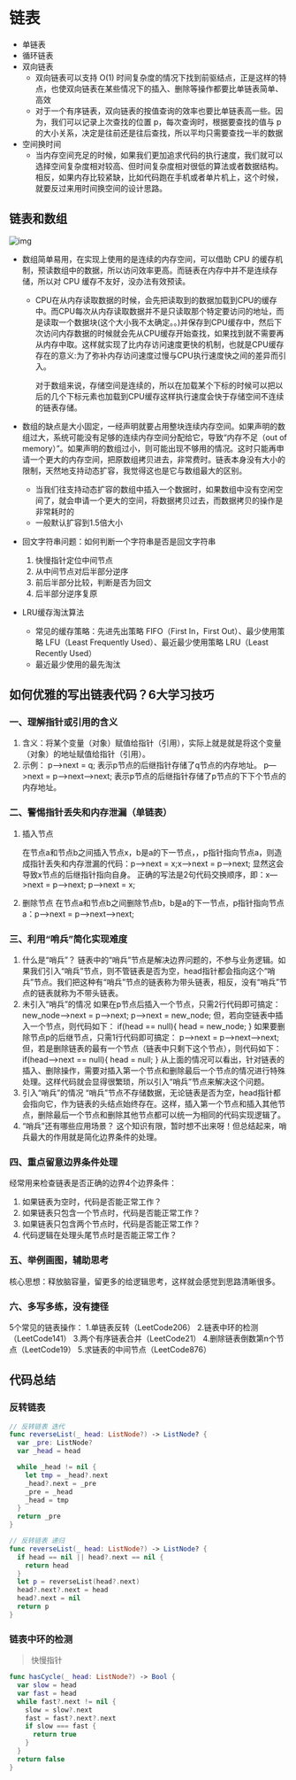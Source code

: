 # 链表

* 单链表
* 循环链表
* 双向链表
  * 双向链表可以支持 O(1) 时间复杂度的情况下找到前驱结点，正是这样的特点，也使双向链表在某些情况下的插入、删除等操作都要比单链表简单、高效
  * 对于一个有序链表，双向链表的按值查询的效率也要比单链表高一些。因为，我们可以记录上次查找的位置 p，每次查询时，根据要查找的值与 p 的大小关系，决定是往前还是往后查找，所以平均只需要查找一半的数据
* 空间换时间
  * 当内存空间充足的时候，如果我们更加追求代码的执行速度，我们就可以选择空间复杂度相对较高、但时间复杂度相对很低的算法或者数据结构。相反，如果内存比较紧缺，比如代码跑在手机或者单片机上，这个时候，就要反过来用时间换空间的设计思路。

## 链表和数组

![img](https://static001.geekbang.org/resource/image/4f/68/4f63e92598ec2551069a0eef69db7168.jpg)

* 数组简单易用，在实现上使用的是连续的内存空间，可以借助 CPU 的缓存机制，预读数组中的数据，所以访问效率更高。而链表在内存中并不是连续存储，所以对 CPU 缓存不友好，没办法有效预读。

  * CPU在从内存读取数据的时候，会先把读取到的数据加载到CPU的缓存中。而CPU每次从内存读取数据并不是只读取那个特定要访问的地址，而是读取一个数据块(这个大小我不太确定。。)并保存到CPU缓存中，然后下次访问内存数据的时候就会先从CPU缓存开始查找，如果找到就不需要再从内存中取。这样就实现了比内存访问速度更快的机制，也就是CPU缓存存在的意义:为了弥补内存访问速度过慢与CPU执行速度快之间的差异而引入。

    对于数组来说，存储空间是连续的，所以在加载某个下标的时候可以把以后的几个下标元素也加载到CPU缓存这样执行速度会快于存储空间不连续的链表存储。

* 数组的缺点是大小固定，一经声明就要占用整块连续内存空间。如果声明的数组过大，系统可能没有足够的连续内存空间分配给它，导致“内存不足（out of memory）”。如果声明的数组过小，则可能出现不够用的情况。这时只能再申请一个更大的内存空间，把原数组拷贝进去，非常费时。链表本身没有大小的限制，天然地支持动态扩容，我觉得这也是它与数组最大的区别。

  * 当我们往支持动态扩容的数组中插入一个数据时，如果数组中没有空闲空间了，就会申请一个更大的空间，将数据拷贝过去，而数据拷贝的操作是非常耗时的
  * 一般默认扩容到1.5倍大小

* 回文字符串问题：如何判断一个字符串是否是回文字符串

  1. 快慢指针定位中间节点
  2. 从中间节点对后半部分逆序
  3. 前后半部分比较，判断是否为回文
  4. 后半部分逆序复原

* LRU缓存淘汰算法

  * 常见的缓存策略：先进先出策略 FIFO（First In，First Out）、最少使用策略 LFU（Least Frequently Used）、最近最少使用策略 LRU（Least Recently Used）
  * 最近最少使用的最先淘汰

## 如何优雅的写出链表代码？6大学习技巧

### 一、理解指针或引用的含义

1. 含义：将某个变量（对象）赋值给指针（引用），实际上就是就是将这个变量（对象）的地址赋值给指针（引用）。
2. 示例：
   p—>next = q; 表示p节点的后继指针存储了q节点的内存地址。
   p—>next = p—>next—>next; 表示p节点的后继指针存储了p节点的下下个节点的内存地址。

### 二、警惕指针丢失和内存泄漏（单链表）

1. 插入节点

   在节点a和节点b之间插入节点x，b是a的下一节点，，p指针指向节点a，则造成指针丢失和内存泄漏的代码：p—>next = x;x—>next = p—>next; 显然这会导致x节点的后继指针指向自身。
   正确的写法是2句代码交换顺序，即：x—>next = p—>next; p—>next = x;

2. 删除节点
   在节点a和节点b之间删除节点b，b是a的下一节点，p指针指向节点a：p—>next = p—>next—>next;

### 三、利用“哨兵”简化实现难度

1. 什么是“哨兵”？
   链表中的“哨兵”节点是解决边界问题的，不参与业务逻辑。如果我们引入“哨兵”节点，则不管链表是否为空，head指针都会指向这个“哨兵”节点。我们把这种有“哨兵”节点的链表称为带头链表，相反，没有“哨兵”节点的链表就称为不带头链表。
2. 未引入“哨兵”的情况
   如果在p节点后插入一个节点，只需2行代码即可搞定：
   new_node—>next = p—>next;
   p—>next = new_node;
   但，若向空链表中插入一个节点，则代码如下：
   if(head == null){
   head = new_node;
   }
   如果要删除节点p的后继节点，只需1行代码即可搞定：
   p—>next = p—>next—>next;
   但，若是删除链表的最有一个节点（链表中只剩下这个节点），则代码如下：
   if(head—>next == null){
   head = null;
   }
   从上面的情况可以看出，针对链表的插入、删除操作，需要对插入第一个节点和删除最后一个节点的情况进行特殊处理。这样代码就会显得很繁琐，所以引入“哨兵”节点来解决这个问题。
3. 引入“哨兵”的情况
   “哨兵”节点不存储数据，无论链表是否为空，head指针都会指向它，作为链表的头结点始终存在。这样，插入第一个节点和插入其他节点，删除最后一个节点和删除其他节点都可以统一为相同的代码实现逻辑了。
4. “哨兵”还有哪些应用场景？
   这个知识有限，暂时想不出来呀！但总结起来，哨兵最大的作用就是简化边界条件的处理。

### 四、重点留意边界条件处理

经常用来检查链表是否正确的边界4个边界条件：

1. 如果链表为空时，代码是否能正常工作？
2. 如果链表只包含一个节点时，代码是否能正常工作？
3. 如果链表只包含两个节点时，代码是否能正常工作？
4. 代码逻辑在处理头尾节点时是否能正常工作？

### 五、举例画图，辅助思考

核心思想：释放脑容量，留更多的给逻辑思考，这样就会感觉到思路清晰很多。

### 六、多写多练，没有捷径

5个常见的链表操作：
1.单链表反转（LeetCode206）
2.链表中环的检测（LeetCode141）
3.两个有序链表合并（LeetCode21）
4.删除链表倒数第n个节点（LeetCode19）
5.求链表的中间节点（LeetCode876）

## 代码总结

### 反转链表

```swift
// 反转链表 迭代
func reverseList(_ head: ListNode?) -> ListNode? {
  var _pre: ListNode?
  var _head = head

  while _head != nil {
    let tmp = _head?.next
    _head?.next = _pre
    _pre = _head
    _head = tmp
  }
  return _pre
}

// 反转链表 递归
func reverseList(_ head: ListNode?) -> ListNode? {
  if head == nil || head?.next == nil {
    return head
  }
  let p = reverseList(head?.next)
  head?.next?.next = head
  head?.next = nil
  return p
}
```

### 链表中环的检测

> 快慢指针

```swift
func hasCycle(_ head: ListNode?) -> Bool {
  var slow = head
  var fast = head
  while fast?.next != nil {
    slow = slow?.next
    fast = fast?.next?.next
    if slow === fast {
      return true
    }
  }
  return false
}
```



